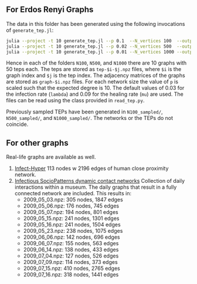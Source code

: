 ## For Erdos Renyi Graphs

The data in this folder has been generated using the following invocations of `generate_tep.jl`:

```bash
julia --project -t 10 generate_tep.jl --p 0.1  --N_vertices 100  --output N100_exact/  --N_graphs 10 --N_teps 50
julia --project -t 10 generate_tep.jl --p 0.02 --N_vertices 500  --output N500_exact/  --N_graphs 10 --N_teps 50
julia --project -t 10 generate_tep.jl --p 0.01 --N_vertices 1000 --output N1000_exact/ --N_graphs 10 --N_teps 50
```

Hence in each of the folders `N100`, `N500`, and `N1000` there are 10 graphs with 50 teps each.
The teps are stored as `tep-$i-$j.npz` files, where `$i` is the graph index and `$j` is the tep index.
The adjacency matrices of the graphs are stored as `graph-$i.npz` files.
For each network size the value of `p` is scaled such that the expected degree is 10.
The default values of 0.03 for the infection rate (`lambda`) and 0.09 for the healing rate (`mu`) are used.
The files can be read using the class provided in `read_tep.py`.

Previously sampled TEPs have been generated in `N100_sampled/`, `N500_sampled/`, and `N1000_sampled/`.
The networks or the TEPs do not coincide.

## For other graphs

Real-life graphs are available as well.

1. [Infect-Hyper](https://networkrepository.com/infect-hyper.php) 113 nodes w 2196 edges of human close proximity network.
2. [Infectious SocioPatterns dynamic contact networks](http://www.sociopatterns.org/datasets/infectious-sociopatterns-dynamic-contact-networks/) Collection of daily interactions within a museum. The daily graphs that result in a fully connected network are included. This results in:
    * 2009_05_03.npz: 305 nodes, 1847 edges
    * 2009_05_06.npz: 176 nodes, 745 edges
    * 2009_05_07.npz: 194 nodes, 801 edges
    * 2009_05_15.npz: 241 nodes, 1301 edges
    * 2009_05_16.npz: 241 nodes, 1504 edges
    * 2009_05_23.npz: 238 nodes, 1075 edges
    * 2009_06_06.npz: 142 nodes, 696 edges
    * 2009_06_07.npz: 155 nodes, 563 edges
    * 2009_06_14.npz: 138 nodes, 433 edges
    * 2009_07_04.npz: 127 nodes, 526 edges
    * 2009_07_09.npz: 114 nodes, 373 edges
    * 2009_07_15.npz: 410 nodes, 2765 edges
    * 2009_07_16.npz: 318 nodes, 1441 edges